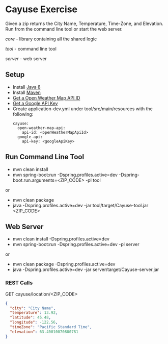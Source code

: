 # Cayuse Exercise
  
Given a zip returns the City Name, Temperature, Time-Zone, and Elevation. Run from the command line tool or start the web server.

_core_ - library containing all the shared logic

_tool_ - command line tool

_server_ - web server


## Setup
* Install [Java 8](http://www.oracle.com/technetwork/java/javase/downloads/jdk8-downloads-2133151.html)
* Install [Maven](https://maven.apache.org/install.html)
* [Get a Open Weather Map API ID](https://home.openweathermap.org/api_keys)
* [Get a Google API Key](https://developers.google.com/maps/documentation/timezone/get-api-key)
* Create application-dev.yml under tool/src/main/resources with the following:
  ```
  cayuse:
    open-weather-map-api:
      api-id: <openWeatherMapApiId>
    google-api:
      api-key: <googleApiKey>
  ```

## Run Command Line Tool
* mvn clean install
* mvn spring-boot:run -Dspring.profiles.active=dev  -Dspring-boot.run.arguments=<ZIP_CODE> -pl tool

or

* mvn clean package
* java -Dspring.profiles.active=dev -jar tool/target/Cayuse-tool.jar <ZIP_CODE>

## Web Server
* mvn clean install -Dspring.profiles.active=dev
* mvn spring-boot:run -Dspring.profiles.active=dev -pl server

or

* mvn clean package -Dspring.profiles.active=dev
* java -Dspring.profiles.active=dev -jar server/target/Cayuse-server.jar

### REST Calls

GET cayuse/location/<ZIP_CODE>
```json
{
  "city": "City Name",
  "temperature": 13.92,
  "latitude": 45.48,
  "longitude": -122.56,
  "timeZone": "Pacific Standard Time",
  "elevation": 63.40010070800781
}
```
